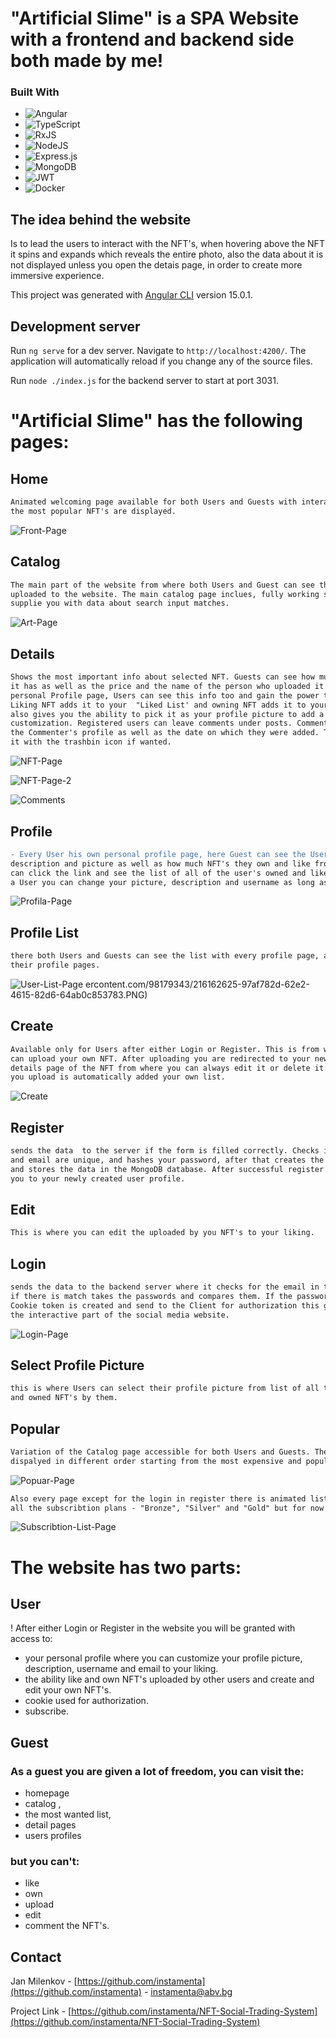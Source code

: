 # "Artificial Slime" is a SPA Website with a frontend and backend side both made by me!
### Built With

* ![Angular](https://img.shields.io/badge/angular-%23DD0031.svg?style=for-the-badge&logo=angular&logoColor=white)
* ![TypeScript](https://img.shields.io/badge/typescript-%23007ACC.svg?style=for-the-badge&logo=typescript&logoColor=white)
* ![RxJS](https://img.shields.io/badge/rxjs-%23B7178C.svg?style=for-the-badge&logo=reactivex&logoColor=white)
* ![NodeJS](https://img.shields.io/badge/node.js-6DA55F?style=for-the-badge&logo=node.js&logoColor=white)
* ![Express.js](https://img.shields.io/badge/express.js-%23404d59.svg?style=for-the-badge&logo=express&logoColor=%2361DAFB)
* ![MongoDB](https://img.shields.io/badge/MongoDB-%234ea94b.svg?style=for-the-badge&logo=mongodb&logoColor=white)
* ![JWT](https://img.shields.io/badge/JWT-black?style=for-the-badge&logo=JSON%20web%20tokens)
* ![Docker](https://img.shields.io/badge/docker-%230db7ed.svg?style=for-the-badge&logo=docker&logoColor=white)
## The idea behind the website

Is to lead the users to interact with the NFT's,
when hovering above the NFT it spins and expands which reveals the entire photo,
also the data about it is not displayed unless you open the detais page, in order
to create more immersive experience.

This project was generated with [Angular CLI](https://github.com/angular/angular-cli) version 15.0.1.

## Development server

Run `ng serve` for a dev server. Navigate to `http://localhost:4200/`. The application will automatically reload if you change any of the source files.

Run `node ./index.js` for the backend server to start at port 3031.

# "Artificial Slime" has the following pages: 

## Home 
```diff
Animated welcoming page available for both Users and Guests with interactive part where
the most popular NFT's are displayed.
``` 
      
![Front-Page](https://user-images.githubusercontent.com/98179343/216161956-c5f8b56c-26b8-4407-9bb0-c65daa2da8f7.png)

 ## Catalog 
```diff
The main part of the website from where both Users and Guest can see the list of every NFT
uploaded to the website. The main catalog page inclues, fully working search box which 
supplie you with data about search input matches.
```      
![Art-Page](https://user-images.githubusercontent.com/98179343/216162538-c2c30f9b-ea3c-4a70-a762-18dd9e7e1d50.png)

## Details
```diff
Shows the most important info about selected NFT. Guests can see how much likes and owns
it has as well as the price and the name of the person who uploaded it which leads to his
personal Profile page, Users can see this info too and gain the power to Own and Like. 
Liking NFT adds it to your  "Liked List' and owning NFT adds it to your "Owned List" but 
also gives you the ability to pick it as your profile picture to add a unique self expression 
customization. Registered users can leave comments under posts. Comments have working link to
the Commenter's profile as well as the date on which they were added. The Commenter canremove
it with the trashbin icon if wanted.
```      

![NFT-Page](https://user-images.githubusercontent.com/98179343/216162599-0cb92fd4-20f8-4fdb-8f3c-2ec84a62ca99.PNG)

![NFT-Page-2](https://user-images.githubusercontent.com/98179343/216162601-956501b6-5dac-4f03-a5fb-ba150d207d7b.PNG)

![Comments](https://user-images.githubusercontent.com/98179343/216162549-7c576b52-a465-4263-b1f8-37ae5c63f3e0.PNG)

 ## Profile 
```diff
- Every User his own personal profile page, here Guest can see the User's name, 
description and picture as well as how much NFT's they own and like from where they
can click the link and see the list of all of the user's owned and liked NFT's, as
a User you can change your picture, description and username as long as they remain unique.
```        
      
![Profila-Page](https://user-images.githubusercontent.com/98179343/216163517-b7c1ab22-cb06-400f-a165-f84b9c1284df.PNG)    
    
##  Profile List 
```diff
there both Users and Guests can see the list with every profile page, and access
their profile pages.
```       

![User-List-Page](https://user-images.githubusercontent.com/98179343/216162633-fb020e96-fecd-4494-92a2-0f60db0069f6.png)
ercontent.com/98179343/216162625-97af782d-62e2-4615-82d6-64ab0c853783.PNG)
      
##  Create 
```diff
Available only for Users after either Login or Register. This is from where you
can upload your own NFT. After uploading you are redirected to your newly created
details page of the NFT from where you can always edit it or delete it.  Every NFT 
you upload is automatically added your own list.
```   

![Create](https://user-images.githubusercontent.com/98179343/216162553-87355ae1-5c03-4080-8ec6-cba64dc819ca.PNG)

##  Register 
```diff
sends the data  to the server if the form is filled correctly. Checks if the username
and email are unique, and hashes your password, after that creates the user profile 
and stores the data in the MongoDB database. After successful register it redirects
you to your newly created user profile. 
```
    
##  Edit 
```diff
This is where you can edit the uploaded by you NFT's to your liking.
```    

##  Login 
```diff
sends the data to the backend server where it checks for the email in the database,
if there is match takes the passwords and compares them. If the password match a JWT 
Cookie token is created and send to the Client for authorization this gives access to
the interactive part of the social media website.
```      
      
![Login-Page](https://user-images.githubusercontent.com/98179343/216162591-6fe6703e-4c79-4b11-a64f-74c190699679.png)

##  Select Profile Picture 
```diff
this is where Users can select their profile picture from list of all the uploaded
and owned NFT's by them.
```     
  ##  Popular
```diff
Variation of the Catalog page accessible for both Users and Guests. The NFT's are
dispalyed in different order starting from the most expensive and popular.
```  

![Popuar-Page](https://user-images.githubusercontent.com/98179343/216162615-e7f1842a-3960-45c2-9071-bc4d4722edfa.png)
    
```diff
Also every page except for the login in register there is animated list with all
all the subscribtion plans - "Bronze", "Silver" and "Gold" but for now there is no way to subscribe.
```  

![Subscribtion-List-Page](https://user-images.githubusercontent.com/98179343/216162629-63fce849-e10f-4380-8e2c-bda3be34b90a.png)

# The website has two parts:

## User
! After either Login or Register in the website you will be granted with access to:
* your personal profile where you can customize your profile picture, description, username and email to your liking.
* the ability like and own NFT's uploaded by other users and create and edit your own NFT's.
* cookie used for authorization.
* subscribe.
 
## Guest 
### As a guest you are given a lot of freedom, you can visit the:
* homepage
* catalog , 
* the most wanted list, 
* detail pages 
* users profiles
### but you can't: 
* like
* own
* upload
* edit 
* comment 
the NFT's.

## Contact

Jan Milenkov - [https://github.com/instamenta](https://github.com/instamenta) - instamenta@abv.bg

Project Link - [https://github.com/instamenta/NFT-Social-Trading-System](https://github.com/instamenta/NFT-Social-Trading-System)
